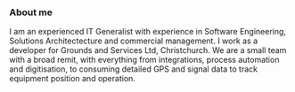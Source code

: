 ### About me

I am an experienced IT Generalist with experience in Software Engineering, Solutions Architectecture and commercial management. I work as a developer for Grounds and Services Ltd, Christchurch. We are a small team with a broad remit, with everything from integrations, process automation and digitisation, to consuming detailed GPS and signal data to track equipment position and operation.


